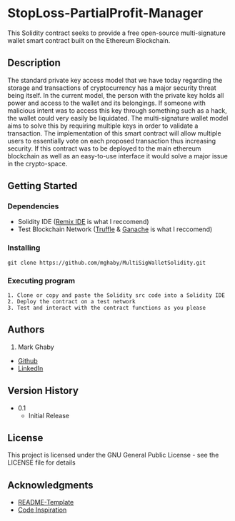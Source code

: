 # StopLoss-PartialProfit-Manager

This Solidity contract seeks to provide a free open-source multi-signature wallet smart contract built on the Ethereum Blockchain.

## Description

The standard private key access model that we have today regarding the storage and transactions of cryptocurrency has a major security threat being itself. In the current model, the person with the private key holds all power and access to the wallet and its belongings. If someone with malicious intent was to access this key through something such as a hack, the wallet could very easily be liquidated. The multi-signature wallet model aims to solve this by requiring multiple keys in order to validate a transaction. The implementation of this smart contract will allow multiple users to essentially vote on each proposed transaction thus increasing security. If this contract was to be deployed to the main ethereum blockchain as well as an easy-to-use interface it would solve a major issue in the crypto-space.

## Getting Started

### Dependencies

* Solidity IDE ([Remix IDE](https://remix.ethereum.org/) is what I reccomend)
* Test Blockchain Network ([Truffle](https://trufflesuite.com/) & [Ganache](https://trufflesuite.com/ganache/) is what I reccomend)

### Installing

`git clone https://github.com/mghaby/MultiSigWalletSolidity.git`

### Executing program

```
1. Clone or copy and paste the Solidity src code into a Solidity IDE
2. Deploy the contract on a test network
3. Test and interact with the contract functions as you please
```

## Authors

1. Mark Ghaby
  * [Github](https://github.com/mghaby)
  * [LinkedIn](https://www.linkedin.com/in/mghaby/)

## Version History

* 0.1
    * Initial Release

## License

This project is licensed under the GNU General Public License - see the LICENSE file for details

## Acknowledgments

* [README-Template](https://gist.github.com/DomPizzie/7a5ff55ffa9081f2de27c315f5018afc)
* [Code Inspiration](https://www.youtube.com/channel/UCJWh7F3AFyQ_x01VKzr9eyA)